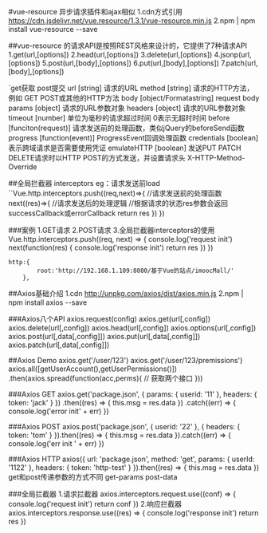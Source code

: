 #vue-resource
	异步请求插件和ajax相似
1.cdn方式引用 https://cdn.jsdelivr.net/vue.resource/1.3.1/vue-resource.min.js
2.npm | npm install vue-resource --save

##vue-resource 的请求API是按照REST风格来设计的，它提供了7种请求API
1.get(url,[options])
2.head(url,[options])
3.delete(url,[options])
4.jsonp(url,[options])
5.post(url,[body],[options])
6.put(url,[body],[options])
7.patch(url,[body],[options])

`get获取 post提交
url [string] 请求的URL
method [string] 请求的HTTP方法，例如 GET POST或其他的HTTP方法
body [object/Formatastring] request body
params [object] 请求的URL参数对象
headers [object] 请求的URL参数对象
timeout [number] 单位为毫秒的请求超过时间 0表示无超时时间
before [funciton(request)] 请求发送前的处理函数，类似jQuery的beforeSend函数
progress [function(event)] ProgressEvent回调处理函数
credentials [boolean] 表示跨域请求是否需要使用凭证
emulateHTTP [boolean] 发送PUT PATCH DELETE请求时以HTTP POST的方式发送，并设置请求头 X-HTTP-Method-Override

##全局拦截器 interceptors
eg：请求发送前load
``Vue.http.interceptors.push((req,next)=>{
		//请求发送前的处理函数
		next((res)=>{
			//请求发送后的处理逻辑
			//根据请求的状态res参数会返回successCallback或errorCallback
			return res
		})
	})

###案例
1.GET请求
2.POST请求
3.全局拦截器interceptors的使用
	Vue.http.interceptors.push((req, next) => {
		console.log('request init')
		next(function(res) {
			console.log('response init')
			return res
		})
	})
	
	http:{
			root:'http://192.168.1.109:8080/基于Vue的站点/imoocMall/'
		},

##Axios基础介绍
1.cdn http://unpkg.com/axios/dist/axios.min.js
2.npm | npm install axios --save

###Axios八个API
axios.request(config)
axios.get(url[,config])
axios.delete(url[,config])
axios.head(url[,config])
axios.options(url[,config])
axios.post(url[,data[,config]])
axios.put(url[,data[,config]])
axios.patch(url[,data[,config]])

##Axios Demo
axios.get('/user/123')
axios.get('/user/123/premissions')
axios.all([getUserAccount(),getUserPermissions()])
.then(axios.spread(function(acc,perms){
	//	获取两个接口
}))

###Axios GET
	axios.get('package.json', {
		params: {
			userid: '11'
		},
		headers: {
			token: 'jack'
		}
	})
	.then((res) => {
		this.msg = res.data
	})
	.catch((err) => {
		console.log('error init' + err)
	})

###Axios POST
	axios.post('package.json', {
		userid: '22'
	}, {
		headers: {
			token: 'tom'
		}
	}).then((res) => {
		this.msg = res.data
	}).catch((err) => {
		console.log('err init ' + err)
	})

###Axios HTTP
	axios({
		url: 'package.json',
		method: 'get',
		params: {
			userId: '1122'
		},
		headers: {
			token: 'http-test'
		}
	}).then((res) => {
		this.msg = res.data
	})
	get和post传递参数的方式不同 get-params post-data

###全局拦截器
1.请求拦截器
	axios.interceptors.request.use((conf) => {
		console.log('request init')
		return conf
	})
2.响应拦截器
	axios.interceptors.response.use((res) => {
		console.log('response init')
		return res
	})